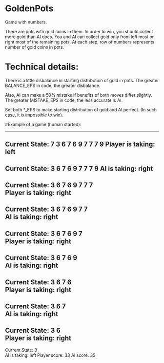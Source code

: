 # GoldenPots
Game with numbers.

There are pots with gold coins in them.
In order to win, you should collect more gold than AI does.
You and AI can collect gold only from left most or right most of the remaining pots.
At each step, row of numbers represents number of gold coins in pots.

# Technical details:
There is a little disbalance in starting distribution of gold in pots.
The greater BALANCE_EPS in code, the greater disbalance.

Also, AI can make a 50% mistake if benefits of both moves differ slightly.
The greater MISTAKE_EPS in code, the less accurate is AI.

Set both *_EPS to make starting distribution of gold and AI perfect.
(In such case, it is impossible to win).

#Example of a game (human started):

-----------------------------------
Current State:  7 3 6 7 6 9 7 7 7 9
Player is taking: left
-----------------------------------
Current State:    3 6 7 6 9 7 7 7 9
AI is taking: right
-----------------------------------
Current State:    3 6 7 6 9 7 7 7  
Player is taking: right
-----------------------------------
Current State:    3 6 7 6 9 7 7    
AI is taking: right
-----------------------------------
Current State:    3 6 7 6 9 7      
Player is taking: right
-----------------------------------
Current State:    3 6 7 6 9        
AI is taking: right
-----------------------------------
Current State:    3 6 7 6          
Player is taking: right
-----------------------------------
Current State:    3 6 7            
AI is taking: right
-----------------------------------
Current State:    3 6              
Player is taking: right
-----------------------------------
Current State:    3                
AI is taking: left
Player score: 33
AI score: 35
